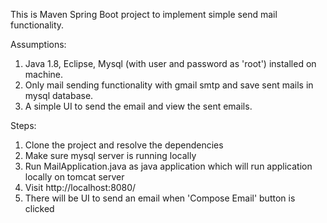 This is Maven Spring Boot project to implement simple send mail functionality.

Assumptions:
1. Java 1.8, Eclipse, Mysql (with user and password as 'root') installed on machine. 
2. Only mail sending functionality with gmail smtp and save sent mails in mysql database.
3. A simple UI to send the email and view the sent emails.

Steps:
1. Clone the project and resolve the dependencies
2. Make sure mysql server is running locally
3. Run MailApplication.java as java application which will run application locally on tomcat server
4. Visit http://localhost:8080/
5. There will be UI to send an email when 'Compose Email' button is clicked